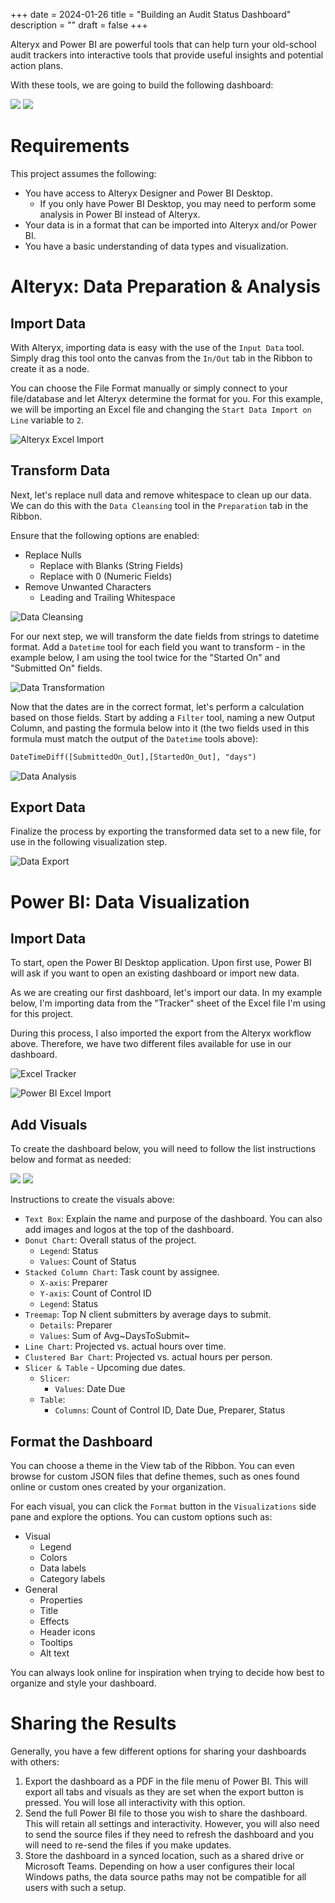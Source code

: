 +++
date = 2024-01-26
title = "Building an Audit Status Dashboard"
description = ""
draft = false
+++

Alteryx and Power BI are powerful tools that can help turn your old-school audit
trackers into interactive tools that provide useful insights and potential
action plans.

With these tools, we are going to build the following dashboard:

![](https://img.cleberg.net/blog/20240126-audit-dashboard/dashboard_01.png)
![](https://img.cleberg.net/blog/20240126-audit-dashboard/dashboard_02.png)

# Requirements

This project assumes the following:

-   You have access to Alteryx Designer and Power BI Desktop.
    -   If you only have Power BI Desktop, you may need to perform some analysis
        in Power BI instead of Alteryx.
-   Your data is in a format that can be imported into Alteryx and/or Power BI.
-   You have a basic understanding of data types and visualization.

# Alteryx: Data Preparation & Analysis

## Import Data

With Alteryx, importing data is easy with the use of the `Input Data` tool.
Simply drag this tool onto the canvas from the `In/Out` tab in the Ribbon to
create it as a node.

You can choose the File Format manually or simply connect to your file/database
and let Alteryx determine the format for you. For this example, we will be
importing an Excel file and changing the `Start Data Import on Line` variable to
`2`.

![Alteryx Excel
Import](https://img.cleberg.net/blog/20240126-audit-dashboard/alteryx_import.png)

## Transform Data

Next, let's replace null data and remove whitespace to clean up our data. We can
do this with the `Data Cleansing` tool in the `Preparation` tab in the Ribbon.

Ensure that the following options are enabled:

-   Replace Nulls
    -   Replace with Blanks (String Fields)
    -   Replace with 0 (Numeric Fields)
-   Remove Unwanted Characters
    -   Leading and Trailing Whitespace

![Data
Cleansing](https://img.cleberg.net/blog/20240126-audit-dashboard/alteryx_cleansing.png)

For our next step, we will transform the date fields from strings to datetime
format. Add a `Datetime` tool for each field you want to transform - in the
example below, I am using the tool twice for the "Started On" and "Submitted On"
fields.

![Data
Transformation](https://img.cleberg.net/blog/20240126-audit-dashboard/alteryx_transformation.png)

Now that the dates are in the correct format, let's perform a calculation based
on those fields. Start by adding a `Filter` tool, naming a new Output Column,
and pasting the formula below into it (the two fields used in this formula must
match the output of the `Datetime` tools above):

```txt
DateTimeDiff([SubmittedOn_Out],[StartedOn_Out], "days")
```

![Data
Analysis](https://img.cleberg.net/blog/20240126-audit-dashboard/alteryx_analysis.png)

## Export Data

Finalize the process by exporting the transformed data set to a new file, for
use in the following visualization step.

![Data
Export](https://img.cleberg.net/blog/20240126-audit-dashboard/alteryx_export.png)

# Power BI: Data Visualization

## Import Data

To start, open the Power BI Desktop application. Upon first use, Power BI will
ask if you want to open an existing dashboard or import new data.

As we are creating our first dashboard, let's import our data. In my example
below, I'm importing data from the "Tracker" sheet of the Excel file I'm using
for this project.

During this process, I also imported the export from the Alteryx workflow above.
Therefore, we have two different files available for use in our dashboard.

![Excel
Tracker](https://img.cleberg.net/blog/20240126-audit-dashboard/excel_tracker.png)

![Power BI Excel
Import](https://img.cleberg.net/blog/20240126-audit-dashboard/powerbi_import.png)

## Add Visuals

To create the dashboard below, you will need to follow the list instructions
below and format as needed:

![](https://img.cleberg.net/blog/20240126-audit-dashboard/dashboard_01.png)
![](https://img.cleberg.net/blog/20240126-audit-dashboard/dashboard_02.png)

Instructions to create the visuals above:

-   `Text Box`: Explain the name and purpose of the dashboard. You can also add
    images and logos at the top of the dashboard.
-   `Donut Chart`: Overall status of the project.
    -   `Legend`: Status
    -   `Values`: Count of Status
-   `Stacked Column Chart`: Task count by assignee.
    -   `X-axis`: Preparer
    -   `Y-axis`: Count of Control ID
    -   `Legend`: Status
-   `Treemap`: Top N client submitters by average days to submit.
    -   `Details`: Preparer
    -   `Values`: Sum of Avg~DaysToSubmit~
-   `Line Chart`: Projected vs. actual hours over time.
-   `Clustered Bar Chart`: Projected vs. actual hours per person.
-   `Slicer & Table` - Upcoming due dates.
    -   `Slicer`:
        -   `Values`: Date Due
    -   `Table`:
        -   `Columns`: Count of Control ID, Date Due, Preparer, Status

## Format the Dashboard

You can choose a theme in the View tab of the Ribbon. You can even browse for
custom JSON files that define themes, such as ones found online or custom ones
created by your organization.

For each visual, you can click the `Format` button in the `Visualizations` side
pane and explore the options. You can custom options such as:

-   Visual
    -   Legend
    -   Colors
    -   Data labels
    -   Category labels
-   General
    -   Properties
    -   Title
    -   Effects
    -   Header icons
    -   Tooltips
    -   Alt text

You can always look online for inspiration when trying to decide how best to
organize and style your dashboard.

# Sharing the Results

Generally, you have a few different options for sharing your dashboards with
others:

1. Export the dashboard as a PDF in the file menu of Power BI. This will export
   all tabs and visuals as they are set when the export button is pressed. You
   will lose all interactivity with this option.
2. Send the full Power BI file to those you wish to share the dashboard. This
   will retain all settings and interactivity. However, you will also need to
   send the source files if they need to refresh the dashboard and you will need
   to re-send the files if you make updates.
3. Store the dashboard in a synced location, such as a shared drive or Microsoft
   Teams. Depending on how a user configures their local Windows paths, the data
   source paths may not be compatible for all users with such a setup.
